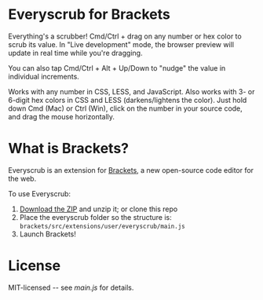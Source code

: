 Everyscrub for Brackets
==========
Everything's a scrubber! Cmd/Ctrl + drag on any number or hex color to scrub its value. In "Live development" mode, the browser preview will update in real time while you're dragging.

You can also tap Cmd/Ctrl + Alt + Up/Down to "nudge" the value in individual increments.

Works with any number in CSS, LESS, and JavaScript. Also works with 3- or 6-digit hex colors in CSS and LESS (darkens/lightens the color). Just hold down Cmd (Mac) or Ctrl (Win), click on the number in your source code, and drag the mouse horizontally.

What is Brackets?
==========
Everyscrub is an extension for [Brackets](https://github.com/adobe/brackets/), a new open-source code editor for the web.

To use Everyscrub:

1. [Download the ZIP](https://github.com/peterflynn/everyscrub/downloads) and unzip it; or clone this repo
2. Place the everyscrub folder so the structure is: `brackets/src/extensions/user/everyscrub/main.js`
3. Launch Brackets!

License
=======
MIT-licensed -- see _main.js_ for details.